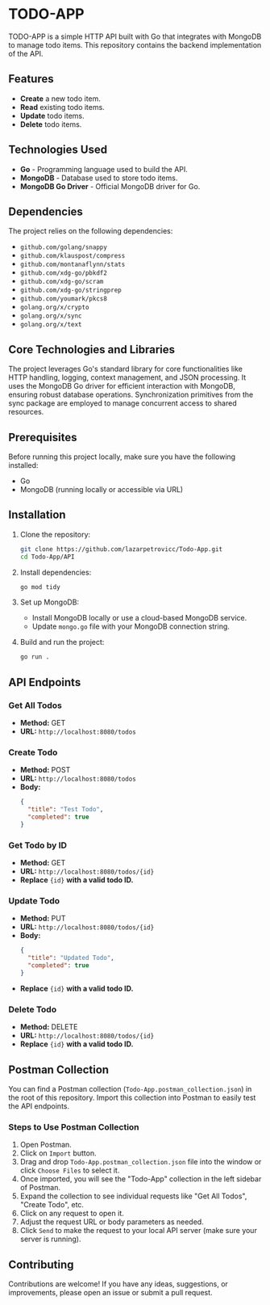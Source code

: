 # TODO-APP

TODO-APP is a simple HTTP API built with Go that integrates with MongoDB to manage todo items. This repository contains the backend implementation of the API.

## Features

- **Create** a new todo item.
- **Read** existing todo items.
- **Update** todo items.
- **Delete** todo items.

## Technologies Used

- **Go** - Programming language used to build the API.
- **MongoDB** - Database used to store todo items.
- **MongoDB Go Driver** - Official MongoDB driver for Go.

## Dependencies

The project relies on the following dependencies:

- `github.com/golang/snappy`
- `github.com/klauspost/compress`
- `github.com/montanaflynn/stats`
- `github.com/xdg-go/pbkdf2`
- `github.com/xdg-go/scram`
- `github.com/xdg-go/stringprep`
- `github.com/youmark/pkcs8`
- `golang.org/x/crypto`
- `golang.org/x/sync`
- `golang.org/x/text`

## Core Technologies and Libraries

The project leverages Go's standard library for core functionalities like HTTP handling, logging, context management, and JSON processing. It uses the MongoDB Go driver for efficient interaction with MongoDB, ensuring robust database operations. Synchronization primitives from the sync package are employed to manage concurrent access to shared resources.

## Prerequisites

Before running this project locally, make sure you have the following installed:

- Go
- MongoDB (running locally or accessible via URL)

## Installation

1. Clone the repository:

   ```bash
   git clone https://github.com/lazarpetrovicc/Todo-App.git
   cd Todo-App/API
   ```

2. Install dependencies:

   ```bash
   go mod tidy
   ```

3. Set up MongoDB:

   - Install MongoDB locally or use a cloud-based MongoDB service.
   - Update `mongo.go` file with your MongoDB connection string.

4. Build and run the project:

   ```bash
   go run .
   ```

## API Endpoints

### Get All Todos

- **Method:** GET
- **URL:** `http://localhost:8080/todos`

### Create Todo

- **Method:** POST
- **URL:** `http://localhost:8080/todos`
- **Body:**
  ```json
  {
    "title": "Test Todo",
    "completed": true
  }
  ```

### Get Todo by ID

- **Method:** GET
- **URL:** `http://localhost:8080/todos/{id}`
- **Replace** `{id}` **with a valid todo ID.**

### Update Todo

- **Method:** PUT
- **URL:** `http://localhost:8080/todos/{id}`
- **Body:**
  ```json
  {
    "title": "Updated Todo",
    "completed": true
  }
  ```
- **Replace** `{id}` **with a valid todo ID.**

### Delete Todo

- **Method:** DELETE
- **URL:** `http://localhost:8080/todos/{id}`
- **Replace** `{id}` **with a valid todo ID.**

## Postman Collection

You can find a Postman collection (`Todo-App.postman_collection.json`) in the root of this repository. Import this collection into Postman to easily test the API endpoints.

### Steps to Use Postman Collection

1. Open Postman.
2. Click on `Import` button.
3. Drag and drop `Todo-App.postman_collection.json` file into the window or click `Choose Files` to select it.
4. Once imported, you will see the "Todo-App" collection in the left sidebar of Postman.
5. Expand the collection to see individual requests like "Get All Todos", "Create Todo", etc.
6. Click on any request to open it.
7. Adjust the request URL or body parameters as needed.
8. Click `Send` to make the request to your local API server (make sure your server is running).

## Contributing

Contributions are welcome! If you have any ideas, suggestions, or improvements, please open an issue or submit a pull request.